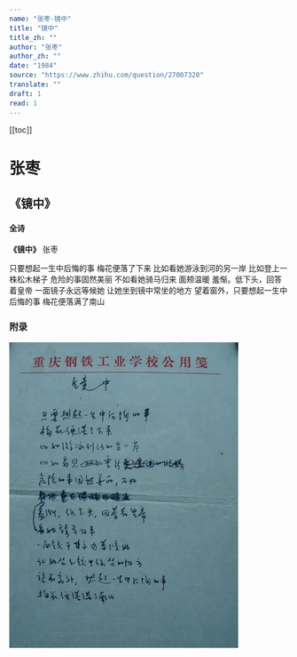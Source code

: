```yaml
---
name: "张枣-镜中"
title: "镜中"
title_zh: ""
author: "张枣"
author_zh: ""
date: "1984"
source: "https://www.zhihu.com/question/27007320"
translate: ""
draft: 1
read: 1
---
```


[[toc]]

# 张枣

## 《镜中》

<!-- tabs:start -->

#### **全诗**

**《镜中》**
张枣

只要想起一生中后悔的事
梅花便落了下来
比如看她游泳到河的另一岸
比如登上一株松木梯子
危险的事固然美丽
不如看她骑马归来
面颊温暖
羞惭。低下头，回答着皇帝
一面镜子永远等候她
让她坐到镜中常坐的地方
望着窗外，只要想起一生中后悔的事
梅花便落满了南山

<!-- tabs:end -->

### 附录

![镜中](../assets/zhangzhao-jingzhong.webp)
